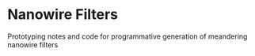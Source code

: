 # Nanowire Filters

Prototyping notes and code for programmative generation of meandering nanowire filters


